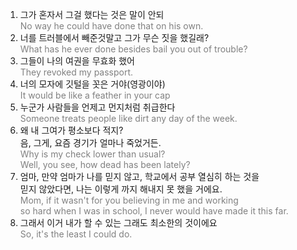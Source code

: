 1. 그가 혼자서 그걸 했다는 것은 말이 안되  
   <span style="color: grey;">No way he could have done that on his own.</span>
2. 너를 트러블에서 빼준것말고 그가 무슨 짓을 했길래?  
   <span style="color: grey;">What has he ever done besides bail you out of trouble?</span>
3. 그들이 나의 여권을 무효화 했어  
   <span style="color: grey;">They revoked my passport.</span>
4. 너의 모자에 깃털을 꼿은 거야(영광이야)  
   <span style="color: grey;">It would be like a feather in your cap</span>
5. 누군가 사람들을 언제고 먼지처럼 취급한다  
   <span style="color: grey;">Someone treats people like dirt any day of the week.</span>
6. 왜 내 그여가 평소보다 적지?  
   음, 그게, 요즘 경기가 얼마나 죽었거든.  
   <span style="color: grey;">Why is my check lower than usual?  
   Well, you see, how dead has been lately?</span>
7. 엄마, 만약 엄마가 나를 믿지 않고, 학교에서 공부 열심히 하는 것을  
   믿지 않았다면, 나는 이렇게 까지 해내지 못 했을 거에요.  
   <span style="color: grey;">Mom, if it wasn't for you believing in me and working  
   so hard when I was in school, I never would have made it this far.</span>
8. 그래서 이거 내가 할 수 있는 그래도 최소한의 것이에요  
   <span style="color: grey;">So, it's the least I could do.</span>
